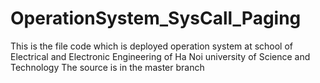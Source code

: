 # OperationSystem_SysCall_Paging
This is the file code which is deployed operation system at school of Electrical and Electronic Engineering of Ha Noi university of Science and Technology
The source is in the master branch
